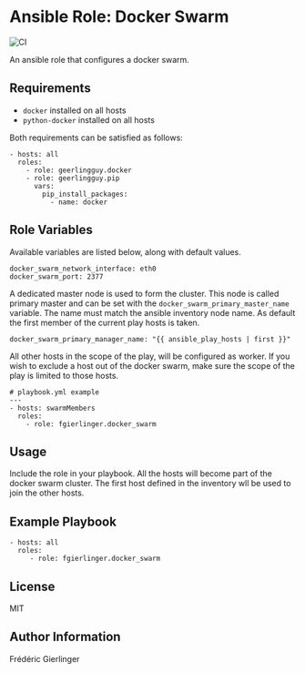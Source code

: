 Ansible Role: Docker Swarm
==========================

![CI](https://github.com/fgierlinger/ansible-role-docker-swarm/workflows/CI/badge.svg?branch=master)

An ansible role that configures a docker swarm.

Requirements
------------

* `docker` installed on all hosts
* `python-docker` installed on all hosts

Both requirements can be satisfied as follows:

    - hosts: all
      roles:
        - role: geerlingguy.docker
        - role: geerlingguy.pip
          vars:
            pip_install_packages:
              - name: docker

Role Variables
--------------

Available variables are listed below, along with default values.

    docker_swarm_network_interface: eth0
    docker_swarm_port: 2377

A dedicated master node is used to form the cluster. This node is called primary 
master and can be set with the `docker_swarm_primary_master_name` variable. The 
name must match the ansible inventory node name. As default the first member of 
the current play hosts is taken.

    docker_swarm_primary_manager_name: "{{ ansible_play_hosts | first }}"
    
All other hosts in the scope of the play, will be configured as worker. If you 
wish to exclude a host out of the docker swarm, make sure the scope of the play 
is limited to those hosts.

    # playbook.yml example
    ---
    - hosts: swarmMembers
      roles:
        - role: fgierlinger.docker_swarm

Usage
-----

Include the role in your playbook. All the hosts will become part of the docker
swarm cluster. The first host defined in the inventory wll be used to join the
other hosts.

Example Playbook
----------------

    - hosts: all
      roles:
         - role: fgierlinger.docker_swarm

License
-------

MIT

Author Information
------------------

Frédéric Gierlinger
